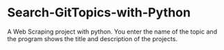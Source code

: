 # Search-GitTopics-with-Python
A Web Scraping project with python. You enter the name of the topic and the program shows the title and description of the projects.
